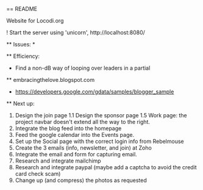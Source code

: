 == README

Website for Locodi.org

! Start the server using 'unicorn', http://localhost:8080/

** Issues:
*

** Efficiency:
* Find a non-dB way of looping over leaders in a partial


** embracingthelove.blogspot.com
* https://developers.google.com/gdata/samples/blogger_sample

** Next up:
1. Design the join page
1.1 Design the sponsor page
1.5 Work page: the project navbar doesn't extend all the way to the right.
2. Integrate the blog feed into the homepage
3. Feed the google calendar into the Events page.
4. Set up the Social page with the correct login info from Rebelmouse 
5. Create the 3 emails (info, newsletter, and join) at Zoho
5. Integrate the email and form for capturing email.
6. Research and integrate mailchimp
7. Research and integrate paypal (maybe add a captcha to avoid the credit card check scam)
8. Change up (and compress) the photos as requested
